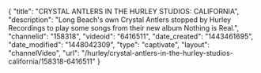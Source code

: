{
    "title": "CRYSTAL ANTLERS IN THE HURLEY STUDIOS: CALIFORNIA",
    "description": "Long Beach's own Crystal Antlers stopped by Hurley Recordings to play some songs from their new album Nothing is Real.",
    "channelid": "158318",
    "videoid": "6416511",
    "date_created": "1443461695",
    "date_modified": "1448042309",
    "type": "captivate",
    "layout": "channelVideo",
    "url": "\/hurley\/crystal-antlers-in-the-hurley-studios-california\/158318-6416511"
}